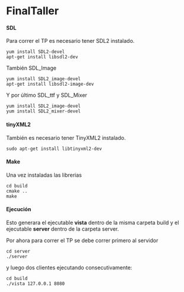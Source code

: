 # FinalTaller

#### SDL ####
Para correr el TP es necesario tener SDL2 instalado. 
```
yum install SDL2-devel
apt-get install libsdl2-dev
```
También SDL_Image
```
yum install SDL2_image-devel
apt-get install libsdl2-image-dev
```
Y por último SDL_ttf y SDL_Mixer
```
yum install SDL2_image-devel
yum install SDL2_mixer-devel

```

#### tinyXML2 #####
También es necesario tener TinyXML2 instalado.

```
sudo apt-get install libtinyxml2-dev
```

#### Make ####
Una vez instaladas las librerias
```
cd build
cmake ..
make
```

#### Ejecución ####
Esto generara el ejecutable **vista** dentro de la misma carpeta build y el ejecutable **server** dentro de la carpeta server.

Por ahora para correr el TP se debe correr primero al servidor 
```
cd server
./server
```

y luego dos clientes ejecutando consecutivamente:
```
cd build
./vista 127.0.0.1 8080
```
